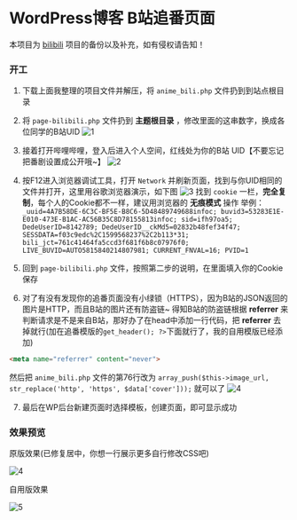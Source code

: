 # WordPress博客 B站追番页面

本项目为 [bilibili](https://github.com/TaylorLottner/bilibili) 项目的备份以及补充，如有侵权请告知！

### 开工
1. 下载上面我整理的项目文件并解压，将 `anime_bili.php` 文件扔到到站点根目录


2. 将 `page-bilibili.php` 文件扔到 **主题根目录** ，修改里面的这串数字，换成各位同学的B站UID
![1](https://ae01.alicdn.com/kf/Hdf0b238d228a4a40ae75733cede7a7af8.jpg)


3. 接着打开哔哩哔哩，登入后进入个人空间，红线处为你的B站 UID【不要忘记把番剧设置成公开哦~】
![2](https://ae01.alicdn.com/kf/He8a786ec71184ffd8432f647c3e628354.jpg)


4. 按F12进入浏览器调试工具，打开 `Network` 并刷新页面，找到与你UID相同的文件并打开，这里用谷歌浏览器演示，如下图
![3](https://ae01.alicdn.com/kf/Hd2adbe5fac084d51b6f3f9a3f02fe54cP.jpg)
找到 `cookie` 一栏，**完全复制**，每个人的Cookie都不一样，建议用浏览器的 **无痕模式** 操作
举例：`_uuid=4A7B58DE-6C3C-BF5E-B8C6-5D48489749688infoc; buvid3=53283E1E-E010-473E-B1AC-AC56B35C8D78155813infoc; sid=ifh97oa5; DedeUserID=8142789; DedeUserID__ckMd5=02832b48fef34f47; SESSDATA=f03c9edc%2C1599568237%2C2b113*31; bili_jct=761c41464fa5ccd3f681f6b8c07976f0; LIVE_BUVID=AUTO5815840214807981; CURRENT_FNVAL=16; PVID=1`


5. 回到 `page-bilibili.php` 文件，按照第二步的说明，在里面填入你的Cookie保存


6. 对了有没有发现你的追番页面没有小绿锁（HTTPS），因为B站的JSON返回的图片是HTTP，而且B站的图片还有防盗链~
得知B站的防盗链根据 **referrer** 来判断请求是不是来自B站，那好办了在head中添加一行代码，把 **referrer** 去掉就行(加在追番模版的`get_header(); ?>`下面就行了，我的自用模版已经添加)
```html
<meta name="referrer" content="never">
```
然后把 `anime_bili.php` 文件的第76行改为 `array_push($this->image_url, str_replace('http', 'https', $data['cover']));` 就可以了
![4](https://ae01.alicdn.com/kf/H9dfccaff67e446998351f95ea3c9e2f5J.jpg)


7. 最后在WP后台新建页面时选择模板，创建页面，即可显示成功


### 效果预览
原版效果(已修复居中，你想一行展示更多自行修改CSS吧)

![4](https://ae01.alicdn.com/kf/H6a94bdf90ddb40a9b417d3405e73393dg.jpg)


自用版效果

![5](https://ae01.alicdn.com/kf/He4312d27d9374fe3b11f1134dd8169932.jpg)
